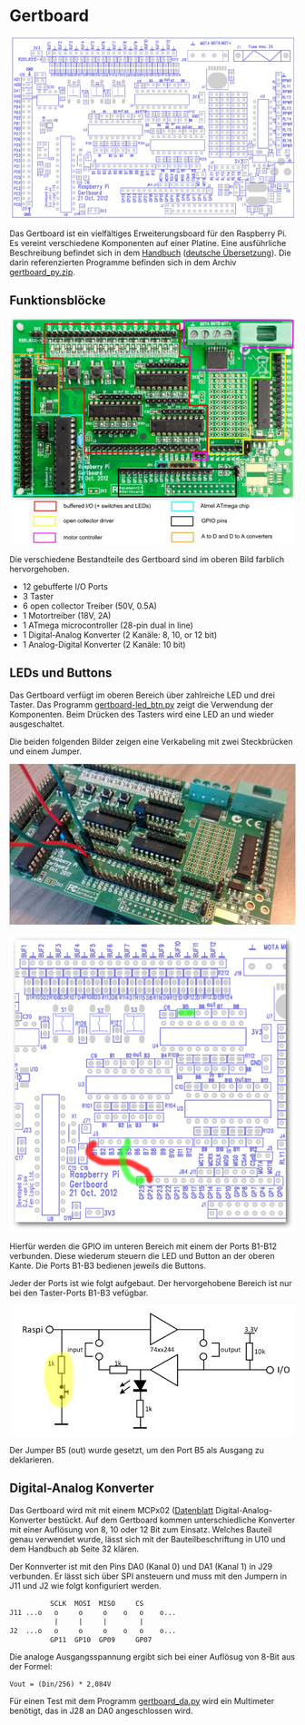 Gertboard
=========

![Schaltbild](doc/gertboard_schaltbild.png)

Das Gertboard ist ein vielfältiges Erweiterungsboard für den Raspberry
Pi. Es vereint verschiedene Komponenten auf einer Platine. Eine
ausführliche Beschreibung befindet sich in dem
[Handbuch](doc/Gertboard_UM_with_python.pdf)
([deutsche Übersetzung](doc/Gertboard-Handbuch_deutsch.pdf)).
Die darin referenzierten Programme befinden sich in dem Archiv
[gertboard_py.zip](doc/gertboard_py.zip).

Funktionsblöcke
---------------

![Funktionsbloecke](doc/gertboard_funtional_blocks.png)

Die verschiedene Bestandteile des Gertboard sind im oberen Bild
farblich hervorgehoben.

* 12 gebufferte I/O Ports
* 3 Taster
* 6 open collector Treiber (50V, 0.5A)
* 1 Motortreiber (18V, 2A)
* 1 ATmega microcontroller (28-pin dual in line)
* 1 Digital-Analog Konverter (2 Kanäle: 8, 10, or 12 bit)
* 1 Analog-Digital Konverter (2 Kanäle: 10 bit)

LEDs und Buttons
----------------

Das Gertboard verfügt im oberen Bereich über zahlreiche LED und drei
Taster. Das Programm [gertboard-led_btn.py](gertboard-led_btn.py)
zeigt die Verwendung der Komponenten. Beim Drücken des Tasters wird
eine LED an und wieder ausgeschaltet.

Die beiden folgenden Bilder zeigen eine Verkabeling mit zwei
Steckbrücken und einem Jumper.

![led button](doc/gertboard_btn_led.jpg)

![schaltbild led btn](doc/gertboard_schaltbild_led_btn.png)

Hierfür werden die GPIO im unteren Bereich mit einem der Ports B1-B12
verbunden. Diese wiederum steuern die LED und Button an der oberen
Kante. Die Ports B1-B3 bedienen jeweils die Buttons.

Jeder der Ports ist wie folgt aufgebaut. Der hervorgehobene Bereich
ist nur bei den Taster-Ports B1-B3 vefügbar.

![ioport](doc/IOPort.png)

Der Jumper B5 (out) wurde gesetzt, um den Port B5 als Ausgang zu
deklarieren.

Digital-Analog Konverter
------------------------

Das Gertboard wird mit mit einem MCPx02 ([Datenblatt](doc/mcp48x2.pdf)
Digital-Analog-Konverter bestückt. Auf dem Gertboard kommen
unterschiedliche Konverter mit einer Auflösung von 8, 10 oder 12 Bit
zum Einsatz. Welches Bauteil genau verwendet wurde, lässt sich mit der
Bauteilbeschriftung in U10 und dem Handbuch ab Seite 32 klären.

Der Konnverter ist mit den Pins DA0 (Kanal 0) und DA1 (Kanal 1) in J29
verbunden. Er lässt sich über SPI ansteuern und muss mit den Jumpern
in J11 und J2 wie folgt konfiguriert werden.

              SCLK  MOSI  MISO     CS
    J11 ...o   o     o     o    o   o    o...
               |     |     |        |
    J2  ...o   o     o     o    o   o    o...
              GP11  GP10  GP09     GP07

Die analoge Ausgangsspannung ergibt sich bei einer Auflösug von 8-Bit
aus der Formel:

    Vout = (Din/256) * 2,084V

Für einen Test mit dem Programm [gertboard_da.py](gertboard_da.py)
wird ein Multimeter benötigt, das in J28 an DA0 angeschlossen wird.
